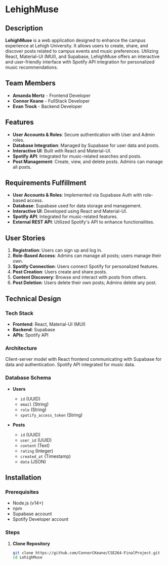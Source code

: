 # LehighMuse

## Description
**LehighMuse** is a web application designed to enhance the campus experience at Lehigh University. It allows users to create, share, and discover posts related to campus events and music preferences. Utilizing React, Material-UI (MUI), and Supabase, LehighMuse offers an interactive and user-friendly interface with Spotify API integration for personalized music recommendations.

## Team Members
- **Amanda Mertz** - Frontend Developer
- **Connor Keane** - FullStack Developer
- **Evan Trock** - Backend Developer

## Features
- **User Accounts & Roles**: Secure authentication with User and Admin roles.
- **Database Integration**: Managed by Supabase for user data and posts.
- **Interactive UI**: Built with React and Material-UI.
- **Spotify API**: Integrated for music-related searches and posts.
- **Post Management**: Create, view, and delete posts. Admins can manage all posts.

## Requirements Fulfillment
- **User Accounts & Roles**: Implemented via Supabase Auth with role-based access.
- **Database**: Supabase used for data storage and management.
- **Interactive UI**: Developed using React and Material-UI.
- **Spotify API**: Integrated for music-related features.
- **External REST API**: Utilized Spotify's API to enhance functionalities.

## User Stories
1. **Registration**: Users can sign up and log in.
2. **Role-Based Access**: Admins can manage all posts; users manage their own.
3. **Spotify Connection**: Users connect Spotify for personalized features.
4. **Post Creation**: Users create and share posts.
5. **Content Discovery**: Browse and interact with posts from others.
6. **Post Deletion**: Users delete their own posts; Admins delete any post.

## Technical Design

### Tech Stack
- **Frontend**: React, Material-UI (MUI)
- **Backend**: Supabase
- **APIs**: Spotify API

### Architecture
Client-server model with React frontend communicating with Supabase for data and authentication. Spotify API integrated for music data.

### Database Schema
- **Users**
  - `id` (UUID)
  - `email` (String)
  - `role` (String)
  - `spotify_access_token` (String)

- **Posts**
  - `id` (UUID)
  - `user_id` (UUID)
  - `content` (Text)
  - `rating` (Integer)
  - `created_at` (Timestamp)
  - `data` (JSON)

## Installation

### Prerequisites
- Node.js (v14+)
- npm
- Supabase account
- Spotify Developer account

### Steps
1. **Clone Repository**
   ```bash
   git clone https://github.com/ConnorCKeane/CSE264-FinalProject.git
   cd LehighMuse